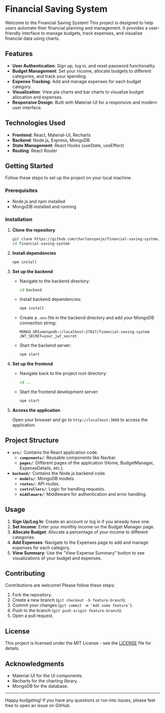 # Financial Saving System

Welcome to the Financial Saving System! This project is designed to help users automate their financial planning and management. It provides a user-friendly interface to manage budgets, track expenses, and visualize financial data using charts.

## Features

- **User Authentication**: Sign up, log in, and reset password functionality.
- **Budget Management**: Set your income, allocate budgets to different categories, and track your spending.
- **Expense Tracking**: Add and manage expenses for each budget category.
- **Visualization**: View pie charts and bar charts to visualize budget allocation and expenses.
- **Responsive Design**: Built with Material-UI for a responsive and modern user interface.

## Technologies Used

- **Frontend**: React, Material-UI, Recharts
- **Backend**: Node.js, Express, MongoDB
- **State Management**: React Hooks (useState, useEffect)
- **Routing**: React Router

## Getting Started

Follow these steps to set up the project on your local machine.

### Prerequisites

- Node.js and npm installed
- MongoDB installed and running

### Installation

1. **Clone the repository**

   ```bash
   git clone https://github.com/charlesnyanje/financial-saving-system.git
   cd financial-saving-system
   ```

2. **Install dependencies**

   ```bash
   npm install
   ```

3. **Set up the backend**

   - Navigate to the backend directory:

     ```bash
     cd backend
     ```

   - Install backend dependencies:

     ```bash
     npm install
     ```

   - Create a `.env` file in the backend directory and add your MongoDB connection string:

     ```env
     MONGO_URI=mongodb://localhost:27017/financial-saving-system
     JWT_SECRET=your_jwt_secret
     ```

   - Start the backend server:

     ```bash
     npm start
     ```

4. **Set up the frontend**

   - Navigate back to the project root directory:

     ```bash
     cd ..
     ```

   - Start the frontend development server:

     ```bash
     npm start
     ```

5. **Access the application**

   Open your browser and go to `http://localhost:3000` to access the application.

## Project Structure

- **`src/`**: Contains the React application code.
  - **`components/`**: Reusable components like Navbar.
  - **`pages/`**: Different pages of the application (Home, BudgetManager, ExpenseDetails, etc.).
- **`backend/`**: Contains the Node.js backend code.
  - **`models/`**: MongoDB models.
  - **`routes/`**: API routes.
  - **`controllers/`**: Logic for handling requests.
  - **`middleware/`**: Middleware for authentication and error handling.

## Usage

1. **Sign Up/Log In**: Create an account or log in if you already have one.
2. **Set Income**: Enter your monthly income on the Budget Manager page.
3. **Allocate Budget**: Allocate a percentage of your income to different categories.
4. **Add Expenses**: Navigate to the Expenses page to add and manage expenses for each category.
5. **View Summary**: Use the "View Expense Summary" button to see visualizations of your budget and expenses.

## Contributing

Contributions are welcome! Please follow these steps:

1. Fork the repository.
2. Create a new branch (`git checkout -b feature-branch`).
3. Commit your changes (`git commit -m 'Add some feature'`).
4. Push to the branch (`git push origin feature-branch`).
5. Open a pull request.

## License

This project is licensed under the MIT License - see the [LICENSE](LICENSE) file for details.

## Acknowledgments

- Material-UI for the UI components.
- Recharts for the charting library.
- MongoDB for the database.

---

Happy budgeting! If you have any questions or run into issues, please feel free to open an issue on GitHub.
